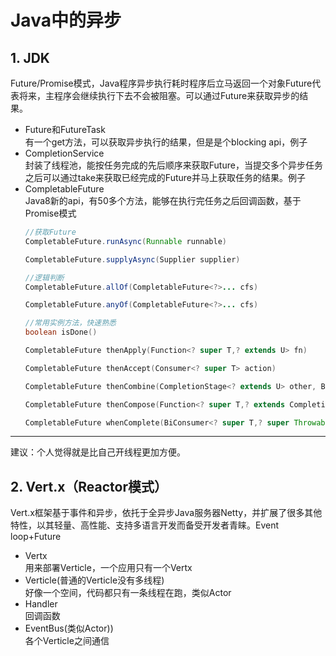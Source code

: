 # Java中的异步
## 1. JDK
Future/Promise模式，Java程序异步执行耗时程序后立马返回一个对象Future代表将来，主程序会继续执行下去不会被阻塞。可以通过Future来获取异步的结果。
- Future和FutureTask  
有一个get方法，可以获取异步执行的结果，但是是个blocking api，例子
- CompletionService  
封装了线程池，能按任务完成的先后顺序来获取Future，当提交多个异步任务之后可以通过take来获取已经完成的Future并马上获取任务的结果。例子
- CompletableFuture  
Java8新的api，有50多个方法，能够在执行完任务之后回调函数，基于Promise模式
  ```Java
  //获取Future
  CompletableFuture.runAsync(Runnable runnable)

  CompletableFuture.supplyAsync(Supplier supplier)

  //逻辑判断
  CompletableFuture.allOf​(CompletableFuture<?>... cfs)

  CompletableFuture.anyOf​(CompletableFuture<?>... cfs)

  //常用实例方法，快速熟悉
  boolean isDone​()

  CompletableFuture thenApply​(Function<? super T,? extends U> fn)

  CompletableFuture thenAccept​(Consumer<? super T> action)

  CompletableFuture thenCombine​(CompletionStage<? extends U> other, BiFunction<? super T,? super U,? extends V> fn)

  CompletableFuture thenCompose​(Function<? super T,? extends CompletionStage<U>> fn)

  CompletableFuture whenComplete​(BiConsumer<? super T,? super Throwable> action)
  ```
---
建议：个人觉得就是比自己开线程更加方便。

## 2. Vert.x（Reactor模式）
Vert.x框架基于事件和异步，依托于全异步Java服务器Netty，并扩展了很多其他特性，以其轻量、高性能、支持多语言开发而备受开发者青睐。Event loop+Future

 - Vertx  
 用来部署Verticle，一个应用只有一个Vertx
 - Verticle(普通的Verticle没有多线程)  
 好像一个空间，代码都只有一条线程在跑，类似Actor
 - Handler  
 回调函数
 - EventBus(类似Actor))  
 各个Verticle之间通信